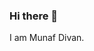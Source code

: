 ### Hi there 👋

I am Munaf Divan.

<!--
**divan1920/divan1920** is a ✨ _special_ ✨ repository because its `README.md` (this file) appears on your GitHub profile.

[![Divan's GitHub stats](https://github-readme-stats.vercel.app/api?username=divan1920)](https://github.com/divan1920/github-readme-stats)


Here are some ideas to get you started:

- 🔭 I’m currently working on ...
- 🌱 I’m currently learning ...
- 👯 I’m looking to collaborate on ...
- 🤔 I’m looking for help with ...
- 💬 Ask me about ...
- 📫 How to reach me: ...
- 😄 Pronouns: ...
- ⚡ Fun fact: ...
-->
